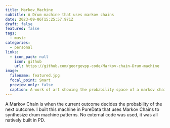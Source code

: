```yaml
---
title: Markov_Machine
subtitle: A Drum machine that uses markov chains
date: 2023-09-06T15:25:57.971Z
draft: false
featured: false
tags:
  - music
categories:
  - personal
links:
  - icon_pack: null
    icon: github
    url: https://github.com/georgevpp-code/Markov-chain-Drum-machine
image:
  filename: featured.jpg
  focal_point: Smart
  preview_only: false
  caption: A work of art showing the probability space of a markov chain
---
```

A Markov Chain is when the current outcome decides the probability of the next outcome. I built this machine in PureData that uses Markov Chains to synthesize drum machine patterns. No external code was used, it was all natively built in PD.